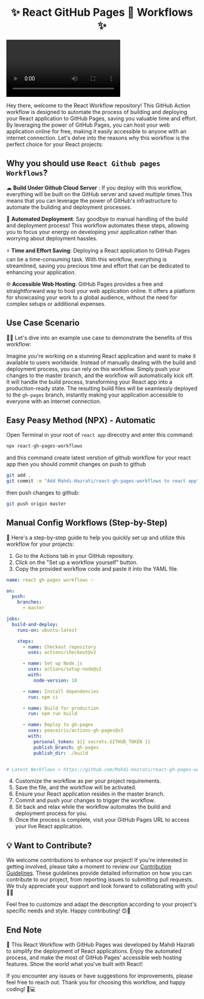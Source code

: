 <h1 align="center" >✨ React GitHub Pages 🚀 Workflows ✨</h1>

<video src="./assets/How-To-Use-react-gh-pages-workflows.mp4"></video>

Hey there, welcome to the React Workflow repository! This GitHub Action workflow is designed to automate the process of building and deploying your React application to GitHub Pages, saving you valuable time and effort. By leveraging the power of GitHub Pages, you can host your web application online for free, making it easily accessible to anyone with an internet connection. Let's delve into the reasons why this workflow is the perfect choice for your React projects:

## Why you should use `React Github pages Workflows`?

☁  **Build Under Github Cloud Server** : If you deploy with this workflow, everything will be built on the GitHub server and saved multiple times.This means that you can leverage the power of GitHub's infrastructure to automate the building and deployment processes.

🔧 **Automated Deployment**: Say goodbye to manual handling of the build and deployment process! This workflow automates these steps, allowing you to focus your energy on developing your application rather than worrying about deployment hassles.

⚡️ **Time and Effort Saving**: Deploying a React application to GitHub Pages can be a time-consuming task. With this workflow, everything is streamlined, saving you precious time and effort that can be dedicated to enhancing your application.

🌐 **Accessible Web Hosting**: GitHub Pages provides a free and straightforward way to host your web application online. It offers a platform for showcasing your work to a global audience, without the need for complex setups or additional expenses.

## Use Case Scenario

👩‍💻 Let's dive into an example use case to demonstrate the benefits of this workflow:

Imagine you're working on a stunning React application and want to make it available to users worldwide. Instead of manually dealing with the build and deployment process, you can rely on this workflow. Simply push your changes to the master branch, and the workflow will automatically kick off. It will handle the build process, transforming your React app into a production-ready state. The resulting build files will be seamlessly deployed to the `gh-pages` branch, instantly making your application accessible to everyone with an internet connection.

## Easy Peasy Method (NPX) - Automatic

Open Terminal in your root of `react app` direcotry and enter this command:
```bash 
npx react-gh-pages-workflows
```
and this command create latest verstion of github workflow for your react app
then you should commit changes on push to github 
```bash
git add .
git commit -m "Add Mahdi-Hazrati/react-gh-pages-workflows to react app"
```
then push changes to github:

```bash
git push origin master
```

## Manual Config Workflows (Step-by-Step)

📝 Here's a step-by-step guide to help you quickly set up and utilize this workflow for your projects:

1. Go to the Actions tab in your GitHub repository.
2. Click on the "Set up a workflow yourself" button.
3. Copy the provided workflow code and paste it into the YAML file.

```yml
name: react gh-pages workflows ✨

on:
  push:
    branches:
      - master

jobs:
  build-and-deploy:
    runs-on: ubuntu-latest

    steps:
      - name: Checkout repository
        uses: actions/checkout@v2

      - name: Set up Node.js
        uses: actions/setup-node@v2
        with:
          node-version: 18

      - name: Install dependencies
        run: npm ci

      - name: Build for production
        run: npm run build

      - name: Deploy to gh-pages
        uses: peaceiris/actions-gh-pages@v3
        with:
          personal_token: ${{ secrets.GITHUB_TOKEN }}
          publish_branch: gh-pages
          publish_dir: ./build


# Latest Workflows > https://github.com/Mahdi-Hazrati/react-gh-pages-workflows

```

4. Customize the workflow as per your project requirements.
5. Save the file, and the workflow will be activated.
6. Ensure your React application resides in the master branch.
7. Commit and push your changes to trigger the workflow.
8. Sit back and relax while the workflow automates the build and deployment process for you.
9. Once the process is complete, visit your GitHub Pages URL to access your live React application.

## 💡 Want to Contribute?

We welcome contributions to enhance our project! If you're interested in getting involved, please take a moment to review our [Contribution Guidelines](./CONTRIBUTING.md). These guidelines provide detailed information on how you can contribute to our project, from reporting issues to submitting pull requests. We truly appreciate your support and look forward to collaborating with you! 🙌🌟

Feel free to customize and adapt the description according to your project's specific needs and style. Happy contributing! 😊🎉

## End Note

🎉 This React Workflow with GitHub Pages was developed by Mahdi Hazrati to simplify the deployment of React applications.
Enjoy the automated process, and make the most of GitHub Pages' accessible web hosting features. Show the world what you've built with React!

If you encounter any issues or have suggestions for improvements, please feel free to reach out.
Thank you for choosing this workflow, and happy coding! 🌟💻